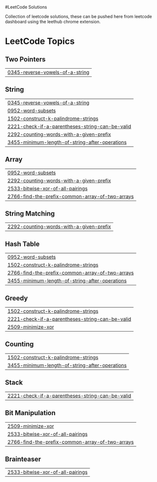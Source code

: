 #LeetCode Solutions

Collection of leetcode solutions, these can be pushed here from leetcode dashboard using the leethub chrome extension.

<!---LeetCode Topics Start-->
# LeetCode Topics
## Two Pointers
|  |
| ------- |
| [0345-reverse-vowels-of-a-string](https://github.com/tejudharanesh/leetCode_solutions/tree/master/0345-reverse-vowels-of-a-string) |
## String
|  |
| ------- |
| [0345-reverse-vowels-of-a-string](https://github.com/tejudharanesh/leetCode_solutions/tree/master/0345-reverse-vowels-of-a-string) |
| [0952-word-subsets](https://github.com/tejudharanesh/leetCode_solutions/tree/master/0952-word-subsets) |
| [1502-construct-k-palindrome-strings](https://github.com/tejudharanesh/leetCode_solutions/tree/master/1502-construct-k-palindrome-strings) |
| [2221-check-if-a-parentheses-string-can-be-valid](https://github.com/tejudharanesh/leetCode_solutions/tree/master/2221-check-if-a-parentheses-string-can-be-valid) |
| [2292-counting-words-with-a-given-prefix](https://github.com/tejudharanesh/leetCode_solutions/tree/master/2292-counting-words-with-a-given-prefix) |
| [3455-minimum-length-of-string-after-operations](https://github.com/tejudharanesh/leetCode_solutions/tree/master/3455-minimum-length-of-string-after-operations) |
## Array
|  |
| ------- |
| [0952-word-subsets](https://github.com/tejudharanesh/leetCode_solutions/tree/master/0952-word-subsets) |
| [2292-counting-words-with-a-given-prefix](https://github.com/tejudharanesh/leetCode_solutions/tree/master/2292-counting-words-with-a-given-prefix) |
| [2533-bitwise-xor-of-all-pairings](https://github.com/tejudharanesh/leetCode_solutions/tree/master/2533-bitwise-xor-of-all-pairings) |
| [2766-find-the-prefix-common-array-of-two-arrays](https://github.com/tejudharanesh/leetCode_solutions/tree/master/2766-find-the-prefix-common-array-of-two-arrays) |
## String Matching
|  |
| ------- |
| [2292-counting-words-with-a-given-prefix](https://github.com/tejudharanesh/leetCode_solutions/tree/master/2292-counting-words-with-a-given-prefix) |
## Hash Table
|  |
| ------- |
| [0952-word-subsets](https://github.com/tejudharanesh/leetCode_solutions/tree/master/0952-word-subsets) |
| [1502-construct-k-palindrome-strings](https://github.com/tejudharanesh/leetCode_solutions/tree/master/1502-construct-k-palindrome-strings) |
| [2766-find-the-prefix-common-array-of-two-arrays](https://github.com/tejudharanesh/leetCode_solutions/tree/master/2766-find-the-prefix-common-array-of-two-arrays) |
| [3455-minimum-length-of-string-after-operations](https://github.com/tejudharanesh/leetCode_solutions/tree/master/3455-minimum-length-of-string-after-operations) |
## Greedy
|  |
| ------- |
| [1502-construct-k-palindrome-strings](https://github.com/tejudharanesh/leetCode_solutions/tree/master/1502-construct-k-palindrome-strings) |
| [2221-check-if-a-parentheses-string-can-be-valid](https://github.com/tejudharanesh/leetCode_solutions/tree/master/2221-check-if-a-parentheses-string-can-be-valid) |
| [2509-minimize-xor](https://github.com/tejudharanesh/leetCode_solutions/tree/master/2509-minimize-xor) |
## Counting
|  |
| ------- |
| [1502-construct-k-palindrome-strings](https://github.com/tejudharanesh/leetCode_solutions/tree/master/1502-construct-k-palindrome-strings) |
| [3455-minimum-length-of-string-after-operations](https://github.com/tejudharanesh/leetCode_solutions/tree/master/3455-minimum-length-of-string-after-operations) |
## Stack
|  |
| ------- |
| [2221-check-if-a-parentheses-string-can-be-valid](https://github.com/tejudharanesh/leetCode_solutions/tree/master/2221-check-if-a-parentheses-string-can-be-valid) |
## Bit Manipulation
|  |
| ------- |
| [2509-minimize-xor](https://github.com/tejudharanesh/leetCode_solutions/tree/master/2509-minimize-xor) |
| [2533-bitwise-xor-of-all-pairings](https://github.com/tejudharanesh/leetCode_solutions/tree/master/2533-bitwise-xor-of-all-pairings) |
| [2766-find-the-prefix-common-array-of-two-arrays](https://github.com/tejudharanesh/leetCode_solutions/tree/master/2766-find-the-prefix-common-array-of-two-arrays) |
## Brainteaser
|  |
| ------- |
| [2533-bitwise-xor-of-all-pairings](https://github.com/tejudharanesh/leetCode_solutions/tree/master/2533-bitwise-xor-of-all-pairings) |
<!---LeetCode Topics End-->